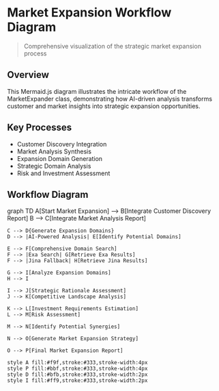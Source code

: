 # Market Expansion Workflow Diagram

> Comprehensive visualization of the strategic market expansion process

## Overview
This Mermaid.js diagram illustrates the intricate workflow of the MarketExpander class, 
demonstrating how AI-driven analysis transforms customer and market insights into 
strategic expansion opportunities.

## Key Processes
- Customer Discovery Integration
- Market Analysis Synthesis
- Expansion Domain Generation
- Strategic Domain Analysis
- Risk and Investment Assessment

## Workflow Diagram

graph TD
    A[Start Market Expansion] --> B[Integrate Customer Discovery Report]
    B --> C[Integrate Market Analysis Report]
    
    C --> D{Generate Expansion Domains}
    D --> |AI-Powered Analysis| E[Identify Potential Domains]
    
    E --> F[Comprehensive Domain Search]
    F --> |Exa Search| G[Retrieve Exa Results]
    F --> |Jina Fallback| H[Retrieve Jina Results]
    
    G --> I[Analyze Expansion Domains]
    H --> I
    
    I --> J[Strategic Rationale Assessment]
    J --> K[Competitive Landscape Analysis]
    
    K --> L[Investment Requirements Estimation]
    L --> M[Risk Assessment]
    
    M --> N[Identify Potential Synergies]
    
    N --> O[Generate Market Expansion Strategy]
    
    O --> P[Final Market Expansion Report]
    
    style A fill:#f9f,stroke:#333,stroke-width:4px
    style P fill:#bbf,stroke:#333,stroke-width:4px
    style D fill:#bfb,stroke:#333,stroke-width:2px
    style I fill:#ff9,stroke:#333,stroke-width:2px
